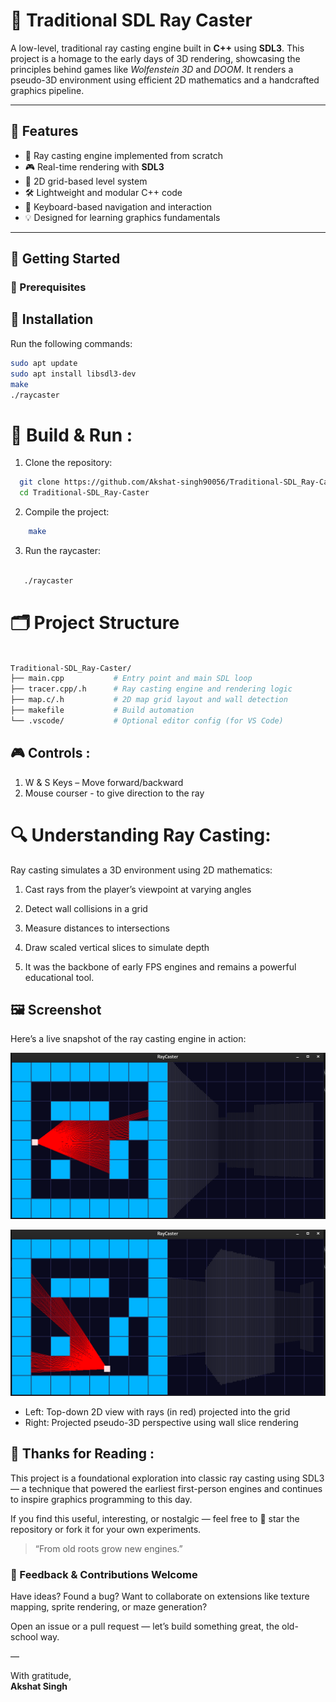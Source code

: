 # 🎯 Traditional SDL Ray Caster

A low-level, traditional ray casting engine built in **C++** using **SDL3**. This project is a homage to the early days of 3D rendering, showcasing the principles behind games like *Wolfenstein 3D* and *DOOM*. It renders a pseudo-3D environment using efficient 2D mathematics and a handcrafted graphics pipeline.

---

## 🧩 Features

- 🧠 Ray casting engine implemented from scratch  
- 🎮 Real-time rendering with **SDL3**  
- 🧱 2D grid-based level system  
- 🛠️ Lightweight and modular C++ code  
- 🧭 Keyboard-based navigation and interaction  
- 💡 Designed for learning graphics fundamentals  

---

## 🚀 Getting Started

### 🧰 Prerequisites

## 🚀 Installation

Run the following commands:

```bash
sudo apt update
sudo apt install libsdl3-dev
make
./raycaster


```
# 🧱 Build & Run :
 1. Clone the repository:

  ```bash
    git clone https://github.com/Akshat-singh90056/Traditional-SDL_Ray-Caster.git
    cd Traditional-SDL_Ray-Caster


```
  2. Compile the project:

 ```bash
     make

 ```

  3. Run the raycaster:

  ```bash

     ./raycaster

  ```

  # 🗂️ Project Structure

  ```bash

  Traditional-SDL_Ray-Caster/
├── main.cpp           # Entry point and main SDL loop
├── tracer.cpp/.h      # Ray casting engine and rendering logic
├── map.c/.h           # 2D map grid layout and wall detection
├── makefile           # Build automation
└── .vscode/           # Optional editor config (for VS Code)

  ```
## 🎮 Controls :

   1. W & S Keys – Move forward/backward 
   2. Mouse courser - to give direction to the ray

# 🔍 Understanding Ray Casting:

 Ray casting simulates a 3D environment using 2D mathematics:

  1. Cast rays from the player’s viewpoint at varying angles

  2. Detect wall collisions in a grid

  3. Measure distances to intersections

  4. Draw scaled vertical slices to simulate depth

  5. It was the backbone of early FPS engines and remains a powerful educational tool.


## 🖼️ Screenshot

Here’s a live snapshot of the ray casting engine in action:

![RayCaster Demo](./raycaster_demo1.png)

![RayCaster Demo](./raycaster_demo2.png)


- Left: Top-down 2D view with rays (in red) projected into the grid
- Right: Projected pseudo-3D perspective using wall slice rendering





## 🙏 Thanks for Reading :

This project is a foundational exploration into classic ray casting using SDL3 — a technique that powered the earliest first-person engines and continues to inspire graphics programming to this day.

If you find this useful, interesting, or nostalgic — feel free to 🌟 star the repository or fork it for your own experiments.

> “From old roots grow new engines.”

### 💬 Feedback & Contributions Welcome

Have ideas? Found a bug? Want to collaborate on extensions like texture mapping, sprite rendering, or maze generation?

Open an issue or a pull request — let’s build something great, the old-school way.

—

With gratitude,  
**Akshat Singh**





